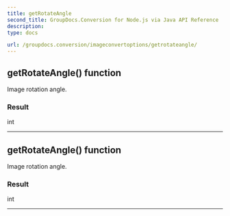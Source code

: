 ```yaml
---
title: getRotateAngle
second_title: GroupDocs.Conversion for Node.js via Java API Reference
description: 
type: docs

url: /groupdocs.conversion/imageconvertoptions/getrotateangle/
---
```


## getRotateAngle()  function

 Image rotation angle.
 

### Result
int


---


## getRotateAngle()  function

 Image rotation angle.
 

### Result
int


---


